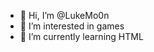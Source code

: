 - 👋 Hi, I’m @LukeMo0n
- 👀 I’m interested in games
- 🌱 I’m currently learning HTML

<!---
LukeMo0n/LukeMo0n is a ✨ special ✨ repository because its `README.md` (this file) appears on your GitHub profile.
You can click the Preview link to take a look at your changes.
--->
